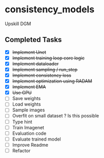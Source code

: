 # consistency_models

Upskill DGM

## Completed Tasks

- [x] ~~Implement Unet~~
- [x] ~~Implement training loop core logic~~
- [x] ~~Implement dataloader~~
- [x] ~~Implement sampling / run_step~~
- [x] ~~Implement consistency loss~~
- [x] ~~Implement optimization using RADAM~~
- [x] ~~Implement EMA~~
- [x] ~~Use GPU~~
- [ ] Save weights
- [ ] Load weights
- [ ] Sample images
- [ ] Overfit on small dataset ? Is this possible
- [ ] Type hint
- [ ] Train Imagenet
- [ ] Evaluation code
- [ ] Evaluate trained model
- [ ] Improve Readme
- [ ] Refactor
